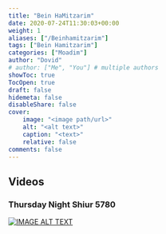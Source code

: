 ```yaml
---
title: "Bein HaMitzarim"
date: 2020-07-24T11:30:03+00:00
weight: 1
aliases: ["/Beinhamitzarim"]
tags: ["Bein Hamitzarim"]
categories: ["Moadim"]
author: "Dovid"
# author: ["Me", "You"] # multiple authors
showToc: true
TocOpen: true
draft: false
hidemeta: false
disableShare: false
cover:
    image: "<image path/url>"
    alt: "<alt text>"
    caption: "<text>"
    relative: false
comments: false
---
```

 ## Videos
 ### Thursday Night Shiur 5780
[![IMAGE ALT TEXT](http://img.youtube.com/vi/b2z9ivW7G04/0.jpg)](http://www.youtube.com/watch?v=b2z9ivW7G04 "Video Title")
